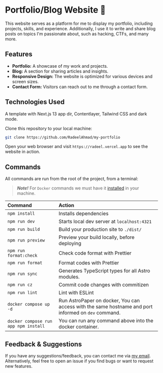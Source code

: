 # Portfolio/Blog Website 📄

This website serves as a platform for me to display my portfolio, including projects, skills, and experience. Additionally, I use it to write and share blog posts on topics I'm passionate about, such as hacking, CTFs, and many more.

## Features
- **Portfolio:** A showcase of my work and projects.
- **Blog:** A section for sharing articles and insights.
- **Responsive Design:** The website is optimized for various devices and screen sizes.
- **Contact Form:** Visitors can reach out to me through a contact form.

## Technologies Used

A template with Next.js 13 app dir, Contentlayer, Tailwind CSS and dark mode.

Clone this repository to your local machine:

```bash
git clone https://github.com/RadeelAhmad/my-portfolio
```

Open your web browser and visit `https://radeel.vercel.app` to see the website in action.




## Commands

All commands are run from the root of the project, from a terminal:

> **_Note!_** For `Docker` commands we must have it [installed](https://docs.docker.com/engine/install/) in your machine.

| Command                              | Action                                                                                                                           |
| :----------------------------------- | :------------------------------------------------------------------------------------------------------------------------------- |
| `npm install`                        | Installs dependencies                                                                                                            |
| `npm run dev`                        | Starts local dev server at `localhost:4321`                                                                                      |
| `npm run build`                      | Build your production site to `./dist/`                                                                                          |
| `npm run preview`                    | Preview your build locally, before deploying                                                                                     |
| `npm run format:check`               | Check code format with Prettier                                                                                                  |
| `npm run format`                     | Format codes with Prettier                                                                                                       |
| `npm run sync`                       | Generates TypeScript types for all Astro modules.                                                                                |
| `npm run cz`                         | Commit code changes with commitizen                                                                                              |
| `npm run lint`                       | Lint with ESLint                                                                                                                 |
| `docker compose up -d`               | Run AstroPaper on docker, You can access with the same hostname and port informed on `dev` command.                              |
| `docker compose run app npm install` | You can run any command above into the docker container.                                                                         |



## Feedback & Suggestions

If you have any suggestions/feedback, you can contact me via [my email](mailto:mr.radeelahmad@gmail.com). Alternatively, feel free to open an issue if you find bugs or want to request new features.



